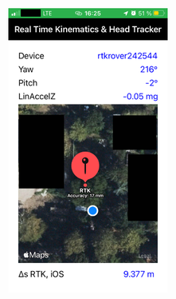 
<!--![alt-text-1](./Screenshots/rtkhtdemo.png "CoreLocation user position & realtime-kinematics rover position.")-->

<img src="./Screenshots/rtkhtdemo.png" width="320"/> 


